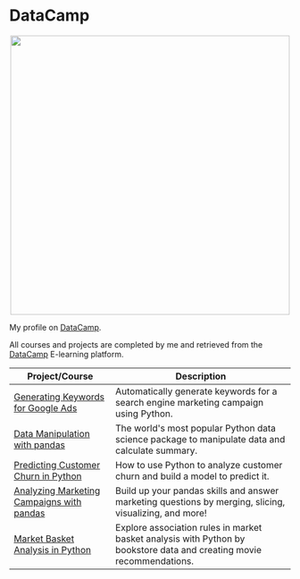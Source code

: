 # DataCamp

<p align="center"> 
<img src="https://res.cloudinary.com/dyd911kmh/image/upload/f_auto,q_auto:best/v1603223608/DC_New_mugdv8.png" width="500">
</p>

My profile on [DataCamp](https://www.datacamp.com/profile/kismailo).

All courses and projects are completed by me and retrieved from the [DataCamp](https://www.datacamp.com/) E-learning platform.

| Project/Course | Description |
| --- | --- |
| [Generating Keywords for Google Ads](https://github.com/IsmailovKamil/DataCamp/tree/master/Generating%20Keywords%20for%20Google%20Ads) | Automatically generate keywords for a search engine marketing campaign using Python. |
|[Data Manipulation with pandas](https://github.com/IsmailovKamil/DataCamp/tree/master/Data%20Manipulation%20with%20Python) | The world's most popular Python data science package to manipulate data and calculate summary. |
|[Predicting Customer Churn in Python](https://github.com/IsmailovKamil/DataCamp/tree/master/Predicting%20Customer%20Churn%20in%20Python) | How to use Python to analyze customer churn and build a model to predict it. | 
|[Analyzing Marketing Campaigns with pandas](https://github.com/IsmailovKamil/DataCamp/tree/master/Marketing%20Analytics%20with%20Python/1.%20Analyzing%20Marketing%20Campaigns) | Build up your pandas skills and answer marketing questions by merging, slicing, visualizing, and more! |
| [Market Basket Analysis in Python](https://github.com/IsmailovKamil/DataCamp/tree/master/Marketing%20Analytics%20with%20Python/3.%20Market%20Basket%20Analysis%20in%20Python) | Explore association rules in market basket analysis with Python by bookstore data and creating movie recommendations.|
